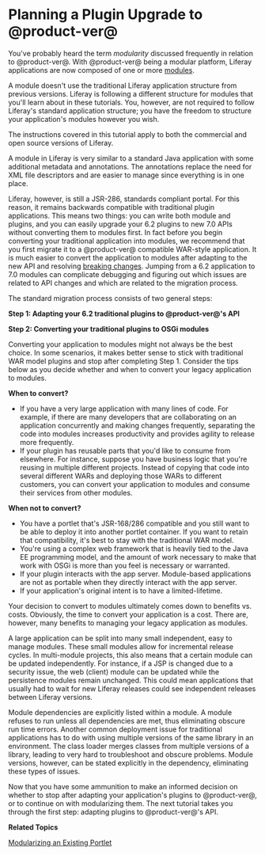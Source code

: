 # Planning a Plugin Upgrade to @product-ver@ [](id=migrating-existing-code-to-liferay-7)

You've probably heard the term *modularity* discussed frequently in relation to
@product-ver@. With @product-ver@ being a modular platform, Liferay applications are
now composed of one or more
[modules](https://dev.liferay.com/participate/liferaypedia/-/wiki/Main/Module).

A module doesn't use the traditional Liferay application structure from previous
versions. Liferay is following a different structure for modules that you'll
learn about in these tutorials. You, however, are not required to follow
Liferay's standard application structure; you have the freedom to structure your
application's modules however you wish.

The instructions covered in this tutorial apply to both the commercial and open 
source versions of Liferay.

A module in Liferay is very similar to a standard Java application with some
additional metadata and annotations. The annotations replace the need for XML
file descriptors and are easier to manage since everything is in one place.

Liferay, however, is still a JSR-286, standards compliant portal. For this
reason, it remains backwards compatible with traditional plugin applications.
This means two things: you can write both module and plugins, and you can easily
upgrade your 6.2 plugins to new 7.0 APIs without converting them to modules
first. In fact before you begin converting your traditional application into
modules, we recommend that you first migrate it to a @product-ver@ compatible
WAR-style application. It is much easier to convert the application to modules
after adapting to the new API and resolving [breaking changes](https://dev.liferay.com/develop/reference/-/knowledge_base/7-0/breaking-changes).
Jumping from a 6.2 application to 7.0 modules can complicate debugging
and figuring out which issues are related to API changes and which are related
to the migration process.

The standard migration process consists of two general steps: 

**Step 1:  Adapting your 6.2 traditional plugins to @product-ver@'s API** <!--(/develop/tutorials/-/knowledge_base/7-0/adapting-to-liferay-7s-api)-->

**Step 2:  Converting your traditional plugins to OSGi modules** <!--(/develop/tutorials/-/knowledge_base/7-0/modularizing-an-existing-portlet)-->

Converting your application to modules might not always be the best choice. In
some scenarios, it makes better sense to stick with traditional WAR model
plugins and stop after completing Step 1. Consider the tips below as you decide
whether and when to convert your legacy application to modules.

**When to convert?**

-   If you have a very large application with many lines of code. For example, if
    there are many developers that are collaborating on an application
    concurrently and making changes frequently, separating the code into modules
    increases productivity and provides agility to release more frequently.
-   If your plugin has reusable parts that you'd like to consume from elsewhere.
    For instance, suppose you have business logic that you're reusing in
    multiple different projects. Instead of copying that code into several
    different WARs and deploying those WARs to different customers, you can
    convert your application to modules and consume their services from other
    modules.

**When not to convert?**

-   You have a portlet that's JSR-168/286 compatible and you still want to be
    able to deploy it into another portlet container. If you want to retain that
    compatibility, it's best to stay with the traditional WAR model.
-   You're using a complex web framework that is heavily tied to the Java
    EE programming model, and the amount of work necessary to make that work
    with OSGi is more than you feel is necessary or warranted.
-   If your plugin interacts with the app server. Module-based applications are
    not as portable when they directly interact with the app server.
-   If your application's original intent is to have a limited-lifetime.

Your decision to convert to modules ultimately comes down to benefits vs. costs.
Obviously, the time to convert your application is a cost. There are, however,
many benefits to managing your legacy application as modules.

A large application can be split into many small independent, easy to manage
modules. These small modules allow for incremental release cycles. In
multi-module projects, this also means that a certain module can be updated
independently. For instance, if a JSP is changed due to a security issue, the
web (client) module can be updated while the persistence modules remain
unchanged. This could mean applications that usually had to wait for new Liferay
releases could see independent releases between Liferay versions.

Module dependencies are explicitly listed within a module. A module refuses to
run unless all dependencies are met, thus eliminating obscure run time errors.
Another common deployment issue for traditional applications has to do with
using multiple versions of the same library in an environment. The class loader
merges classes from multiple versions of a library, leading to very hard to
troubleshoot and obscure problems. Module versions, however, can be stated
explicitly in the dependency, eliminating these types of issues.

Now that you have some ammunition to make an informed decision on whether to
stop after adapting your application's plugins to @product-ver@, or to continue on
with modularizing them. The next tutorial takes you through the first step:
adapting plugins to @product-ver@'s API.

**Related Topics**

<!--[Adapting to @product-ver@'s API](/develop/tutorials/-/knowledge_base/7-0/adapting-to-liferay-7s-api)-->

[Modularizing an Existing Portlet](/develop/tutorials/-/knowledge_base/7-0/modularizing-an-existing-portlet)
